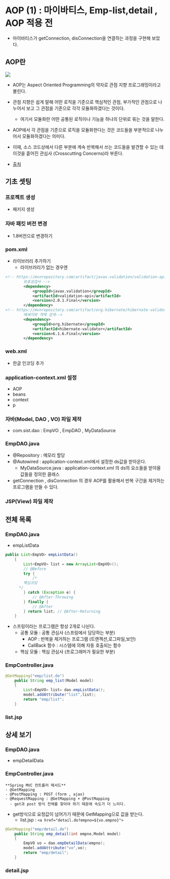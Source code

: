 # AOP (1) : 마이바티스, Emp-list,detail , AOP 적용 전
- 마이바티스가 getConnection, disConnection을 연결하는 과정을 구현해 보았다.

## AOP란
![](https://img1.daumcdn.net/thumb/R1280x0/?scode=mtistory2&fname=http%3A%2F%2Fcfile26.uf.tistory.com%2Fimage%2F994AA3335C1B8C9D28D24B)

- AOP는 Aspect Oriented Programming의 약자로 관점 지향 프로그래밍이라고 불린다. 
- 관점 지향은 쉽게 말해 어떤 로직을 기준으로 핵심적인 관점, 부가적인 관점으로 나누어서 보고 그 관점을 기준으로 각각 모듈화하겠다는 것이다. 
  - 여기서 모듈화란 어떤 공통된 로직이나 기능을 하나의 단위로 묶는 것을 말한다. 
- AOP에서 각 관점을 기준으로 로직을 모듈화한다는 것은 코드들을 부분적으로 나누어서 모듈화하겠다는 의미다. 
- 이때, 소스 코드상에서 다른 부분에 계속 반복해서 쓰는 코드들을 발견할 수 있는 데 이것을 흩어진 관심사 (Crosscutting Concerns)라 부른다.

- [출처](https://engkimbs.tistory.com/746)


## 기초 셋팅

### 프로젝트 생성
- 패키지 생성


### 자바 패킷 버전 변경
- 1.8버전으로 변경하기

### pom.xml
- 라이브러리 추가하기
  - 라이브러리가 없는 경우엔 
  
```xml
<!-- https://mvnrepository.com/artifact/javax.validation/validation-api
		유효성검사 -->
		<dependency>
			<groupId>javax.validation</groupId>
			<artifactId>validation-api</artifactId>
			<version>2.0.1.Final</version>
		</dependency>
<!-- https://mvnrepository.com/artifact/org.hibernate/hibernate-validator 
		메세지와 객체 검색-->
		<dependency>
			<groupId>org.hibernate</groupId>
			<artifactId>hibernate-validator</artifactId>
			<version>6.1.6.Final</version>
		</dependency>
```

### web.xml
- 한글 인코딩 추가

### application-context.xml 설정
- AOP
- beans
- context
- p


### 자바(Model, DAO , VO) 파일 제작
- com.sist.dao : EmpVO , EmpDAO , MyDataSource


### EmpDAO.java
- @Repository : 메모리 할당
- @Autowired : application-context.xml에서 설정한 ds값을 받아온다.
  - MyDataSource.java : application-context.xml 의 ds의 요소들을 받아올 값들을 정의한 클래스
- getConnection , disConnection 의 경우 AOP를 활용해서 반복 구간을 제거하는 프로그램을 만들 수 있다.

### JSP(View) 파일 제작


## 전체 목록

### EmpDAO.java
- empListData


```java
public List<EmpVO> empListData()
	{
		List<EmpVO> list = new ArrayList<EmpVO>();
		// @Before
		try {
			/*
        핵심코딩
      */
		} catch (Exception e) {
			// @After-Throwing
		} finally {
			// @After
		} return list; // @After-Returning
	}
```

- 스프링이라는 프로그램은 항상 2개로 나뉜다.
  - 공통 모듈 : 공통 관심사 (스프링에서 담당하는 부분) 
    - AOP : 반복을 제거하는 프로그램 (트랜젝션,로그파일,보안)
    - CallBack 함수 : 시스템에 의해 자동 호출되는 함수
  - 핵심 모듈 : 핵심 관심사 (프로그래머가 필요한 부분)


### EmpController.java

```java
@GetMapping("emp/list.do")
	public String emp_list(Model model)
	{
		List<EmpVO> list= dao.empListData();
		model.addAttribute("list",list);
		return "emp/list";
	}
```
  
### list.jsp

## 상세 보기

### EmpDAO.java
- empDetailData

### EmpController.java

```tip
**Spring MVC 컨트롤러 메서드**
- @GetMapping
- @PostMapping : POST (form , ajax)
- @RequestMapping : @GetMapping + @PostMapping
  - get과 post 방식 전체를 찾아야 하기 때문에 속도가 더 느리다.
```

- get방식으로 요청값이 넘어가기 때문에 GetMapping으로 값을 받는다.
  - list.jsp : `<a href="detail.do?empno=${vo.empno}">`
  

```java
@GetMapping("emp/detail.do")
	public String emp_detail(int empno,Model model)
	{
		EmpVO vo = dao.empDetailData(empno);
		model.addAttribute("vo",vo);
		return "emp/detail";
	}
```


### detail.jsp
